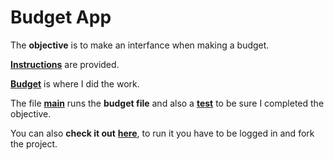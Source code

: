 # Budget App

The **objective** is to make an interfance when making a budget.

[**Instructions**](https://github.com/LautaroOchotorena/Scientific-Computing-with-Python-Freecodecamp/blob/main/Budget%20App/Instructions.md) are provided.

[**Budget**](https://github.com/LautaroOchotorena/Scientific-Computing-with-Python-Freecodecamp/blob/main/Budget%20App/budget.py) is where I did the work.

The file [**main**](https://github.com/LautaroOchotorena/Scientific-Computing-with-Python-Freecodecamp/blob/main/Budget%20App/main.py) runs the **budget file** and also a [**test**](https://github.com/LautaroOchotorena/Scientific-Computing-with-Python-Freecodecamp/blob/main/Budget%20App/test_module.py) to be sure I completed the objective.

You can also **check it out** [**here**](https://replit.com/@LautaroOchotore/Budget-App), to run it you have to be logged in and fork the project.
